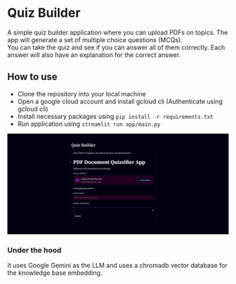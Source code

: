 # Quiz Builder


A simple quiz builder application where you can upload PDFs on topics. The app will generate a set of multiple  choice questions (MCQs).  
You can take the quiz and see if you can answer all of them correctly. Each answer will also have an explanation for the correct answer.

## How to use

- Clone the repository into your local machine
- Open a google cloud account and install gcloud cli (Authenticate using gcloud cli)
- Install necessary packages using `pip install -r requirements.txt`
- Run application using `streamlit run app/main.py`

![Preview Image](./assets/quiz-builder.png)

### Under the hood 
It uses Google Gemini as the LLM and uses a chromadb vector database for the knowledge base embedding.


